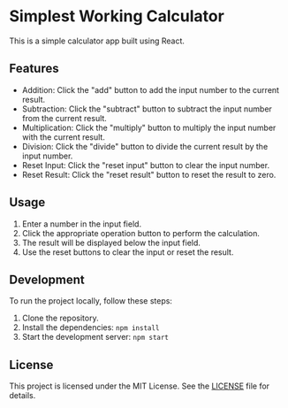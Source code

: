 # Simplest Working Calculator

This is a simple calculator app built using React.

## Features

- Addition: Click the "add" button to add the input number to the current result.
- Subtraction: Click the "subtract" button to subtract the input number from the current result.
- Multiplication: Click the "multiply" button to multiply the input number with the current result.
- Division: Click the "divide" button to divide the current result by the input number.
- Reset Input: Click the "reset input" button to clear the input number.
- Reset Result: Click the "reset result" button to reset the result to zero.

## Usage

1. Enter a number in the input field.
2. Click the appropriate operation button to perform the calculation.
3. The result will be displayed below the input field.
4. Use the reset buttons to clear the input or reset the result.

## Development

To run the project locally, follow these steps:

1. Clone the repository.
2. Install the dependencies: `npm install`
3. Start the development server: `npm start`

## License

This project is licensed under the MIT License. See the [LICENSE](LICENSE) file for details.
